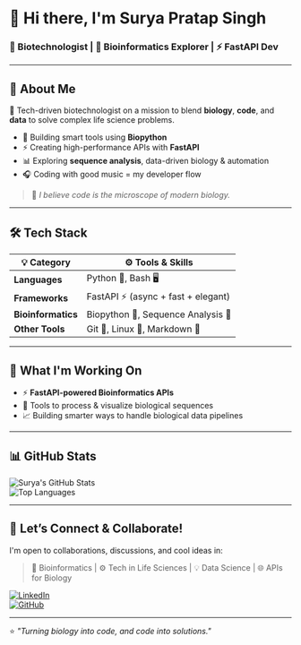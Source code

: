 # 👋 Hi there, I'm **Surya Pratap Singh**  

### 🧬 Biotechnologist | 🧠 Bioinformatics Explorer | ⚡ FastAPI Dev  

---

## 🌟 About Me

🚀 Tech-driven biotechnologist on a mission to blend **biology**, **code**, and **data** to solve complex life science problems.

- 🧬 Building smart tools using **Biopython**
- ⚡ Creating high-performance APIs with **FastAPI**
- 📊 Exploring **sequence analysis**, data-driven biology & automation
- 🎧 Coding with good music = my developer flow  

> 🧠 *I believe code is the microscope of modern biology.*  

---

## 🛠️ Tech Stack

| 💡 Category         | ⚙️ Tools & Skills                     |
|---------------------|----------------------------------------|
| **Languages**        | Python 🐍, Bash 🖥️                     |
| **Frameworks**       | FastAPI ⚡ (async + fast + elegant)    |
| **Bioinformatics**   | Biopython 🧬, Sequence Analysis 🧫     |
| **Other Tools**      | Git 🌱, Linux 🐧, Markdown 📄            |

---

## 🚧 What I'm Working On

- ⚡ **FastAPI-powered Bioinformatics APIs**  
- 🧬 Tools to process & visualize biological sequences  
- 📈 Building smarter ways to handle biological data pipelines  

---

## 📊 GitHub Stats

![Surya's GitHub Stats](https://github-readme-stats.vercel.app/api?username=Surya-2701&show_icons=true&theme=radical)  
![Top Languages](https://github-readme-stats.vercel.app/api/top-langs/?username=Surya-2701&layout=compact&theme=radical)

---

## 🤝 Let’s Connect & Collaborate!

I'm open to collaborations, discussions, and cool ideas in:

> 🧬 Bioinformatics | ⚙️ Tech in Life Sciences | 💡 Data Science | 🌐 APIs for Biology  

[![LinkedIn](https://img.shields.io/badge/LinkedIn-blue?style=for-the-badge&logo=linkedin)](https://www.linkedin.com/in/surya-pratap-singh-098723171)  
[![GitHub](https://img.shields.io/badge/GitHub-000?style=for-the-badge&logo=github)](https://github.com/Surya-2701)

---

⭐️ *"Turning biology into code, and code into solutions."*
